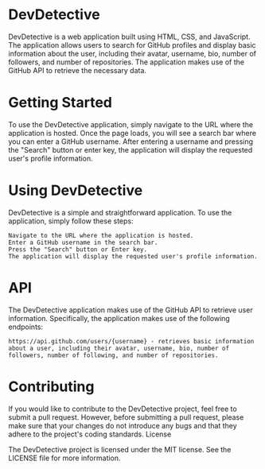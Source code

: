 # DevDetective

DevDetective is a web application built using HTML, CSS, and JavaScript. The application allows users to search for GitHub profiles and display basic information about the user, including their avatar, username, bio, number of followers, and number of repositories. The application makes use of the GitHub API to retrieve the necessary data.

# Getting Started

To use the DevDetective application, simply navigate to the URL where the application is hosted. Once the page loads, you will see a search bar where you can enter a GitHub username. After entering a username and pressing the "Search" button or enter key, the application will display the requested user's profile information.

# Using DevDetective

DevDetective is a simple and straightforward application. To use the application, simply follow these steps:

    Navigate to the URL where the application is hosted.
    Enter a GitHub username in the search bar.
    Press the "Search" button or Enter key.
    The application will display the requested user's profile information.

# API

The DevDetective application makes use of the GitHub API to retrieve user information. Specifically, the application makes use of the following endpoints:

    https://api.github.com/users/{username} - retrieves basic information about a user, including their avatar, username, bio, number of followers, number of following, and number of repositories.

# Contributing

If you would like to contribute to the DevDetective project, feel free to submit a pull request. However, before submitting a pull request, please make sure that your changes do not introduce any bugs and that they adhere to the project's coding standards.
License

The DevDetective project is licensed under the MIT license. See the LICENSE file for more information.
